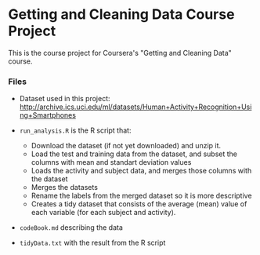 # Getting and Cleaning Data Course Project

This is the course project for Coursera's "Getting and Cleaning Data" course.

### Files

* Dataset used in this project: http://archive.ics.uci.edu/ml/datasets/Human+Activity+Recognition+Using+Smartphones

* `run_analysis.R` is the R script that:
	* Download the dataset (if not yet downloaded) and unzip it.
	* Load the test and training data from the dataset, and subset the columns with mean and standart deviation values
	* Loads the activity and subject data, and merges those columns with the dataset
	* Merges the datasets
	* Rename the labels from the merged dataset so it is more descriptive
	* Creates a tidy dataset that consists of the average (mean) value of each variable (for each subject and activity).

* `codeBook.md` describing the data

* `tidyData.txt` with the result from the R script

